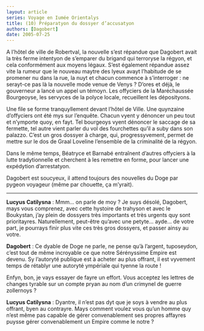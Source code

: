 ```yaml
---
layout: article
series: Voyage en Iumée Orientalys
title: (10) Préparatyon du dossyer d’accusatyon
authors: [Dagobert]
date: 2005-07-25
---
```


A l’hôtel de ville de Robertval, la nouvelle s’est répandue que Dagobert avait la très ferme intentyon de s’emparer du brigand qui terroryse la régyon, et cela conformément aux moyens légaux. S’est également répandue assez vite la rumeur que le nouveau maytre des lyeux avayt l’habitude de se promener nu dans la rue, la nuyt et chacun commence à s’interroger : ne serayt-ce pas là la nouvelle mode venue de Venys ? D’ores et déjà, le gouverneur a lancé un appel un témoyn. Les offyciers de la Maréchaussée Bourgeoyse, les servyces de la polyce locale, recueillent les déposityons.

Une file se forme tranquyllement devant l’hôtel de Ville. Une quynzaine d’offyciers ont été mys sur l’enquête. Chacun vyent y dénoncer un peu tout et n’ymporte quoy, en fayt. Tel bourgeoys vyent dénoncer le saccage de sa fermette, tel autre vient parler du vol des fourchettes qu’il a suby dans son palazzo. C’est un gros dossyer à charge, qui, progressyvement, permet de mettre sur le dos de Graal Loveline l’ensemble de la criminalité de la régyon.

Dans le même temps, Béatryce et Barnabé entraînent d’autres offyciers à la lutte tradytionnelle et cherchent à les remettre en forme, pour lancer une expédytion d’arrestatyon.

Dagobert est soucyeux, il attend toujours des nouvelles du Doge par pygeon voyageur (même par chouette, ça m’yrait).


---

**Lucyus Catilysna** : Mmm... on parle de moy ? Je suys désolé, Dagobert, mays vous comprenez, avec cette hystoire de trahyson et avec le Boukystan, j’ay plein de dossyers très importants et très urgents quy sont prioritayres. Naturellement, peut-être qu’avec une petyte... ayde... de votre part, je pourrays finir plus vite ces très gros dossyers, et passer ainsy au votre.

**Dagobert** : Ce dyable de Doge ne parle, ne pense qu’à l’argent, tuposeydon, c’est tout de même incroyable ce que notre Sérényssime Empire est devenu. Sy l’autoryté publique est à acheter au plus offrant, il est vyvement temps de rétablyr une autoryté ympériale qui tyenne la route !

Enfyn, bon, je vays essayer de fayre un effort. Vous acceptez les lettres de changes tyrable sur un compte pryan au nom d’un crimynel de guerre zollernoys ?

**Lucyus Catilysna** : Dyantre, il n’est pas dyt que je soys à vendre au plus offrant, byen au contrayre. Mays comment voulez vous qu’un homme quy n’est même pas capable de gérer convenablement ses propres affayres puysse gérer convenablement un Empire comme le notre ?